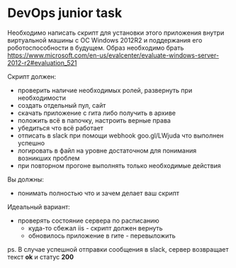 # DevOps junior task

Необходимо написать скрипт для установки этого приложения внутри виртуальной машины с ОС Windows 2012R2 и поддержания его роботоспособности в будущем. Образ необходимо брать https://www.microsoft.com/en-us/evalcenter/evaluate-windows-server-2012-r2#evaluation_521

Скрипт должен:
* проверить наличие необходимых ролей, развернуть при необходимости
* создать отдельный пул, сайт
* скачать приложение с гита либо получить в архиве
* положить всё в папочку, настроить верные права
* убедиться что всё работает
* отписать в slack при помощи webhook goo.gl/LWjuda что выполнен успешно
* логировать в файл на уровне достаточном для понимания возникших проблем
* при повторном прогоне выполнять только необходимые действия

Вы должны:
* понимать полностью что и зачем делает ваш скрипт

Идеальный вариант:
* проверять состояние сервера по расписанию
  * куда-то сбежал iis - скрипт должен вернуть
  * обновилось приложение в гите - перевыложить

ps. В случае успешной отправки сообщения в slack, сервер возвращает текст **ok** и статус **200**